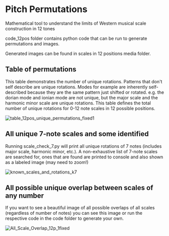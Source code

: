 # Pitch Permutations
Mathematical tool to understand the limits of Western musical scale construction in 12 tones

code_12pos folder contains python code that can be run to generate permutations and images.

Generated images can be found in scales in 12 positions media folder. 

## Table of permutations
This table demonstrates the number of unique rotations. Patterns that don't self describe are unique rotations. Modes for example are inherently self-described because they are the same pattern just shifted or rotated. e.g. the dorian mode and ionian mode are not unique, but the major scale and the harmonic minor scale are unique rotations. This table defines the total number of unique rotations for 0-12 note scales in 12 possible positions. 

![table_12pos_unique_permutations_fixed1](https://github.com/nebulusneighbor/pitch-permutations/assets/15897123/08121f76-442d-4d13-a5ed-f485b0007134)

## All unique 7-note scales and some identified
Running scale_check_7.py will print all unique rotations of 7 notes (includes major scale, harmonic minor, etc.). A non-exhaustive list of 7-note scales are searched for, ones that are found are printed to console and also shown as a labeled image (may need to zoom!)

![known_scales_and_rotations_k7](https://github.com/nebulusneighbor/pitch-permutations/assets/15897123/d15d67b0-410b-4a5f-8da6-5fdc28166613)

## All possible unique overlap between scales of any number
If you want to see a beautiful image of all possible overlaps of all scales (regardless of number of notes) you can see this image or run the respective code in the code folder to generate your own.

![All_Scale_Overlap_12p_1fixed](https://github.com/nebulusneighbor/pitch-permutations/assets/15897123/d4687d9a-a6ae-47fb-856c-a8dea8bc68f5)



